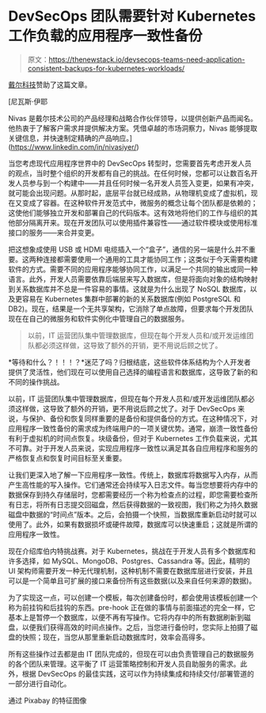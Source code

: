 # DevSecOps 团队需要针对 Kubernetes 工作负载的应用程序一致性备份

> 原文：<https://thenewstack.io/devsecops-teams-need-application-consistent-backups-for-kubernetes-workloads/>

[戴尔科技](https://www.dellemc.com/en-us/index.htm)赞助了这篇文章。

 [尼瓦斯·伊耶

Nivas 是戴尔技术公司的产品经理和战略合作伙伴领导，以提供创新产品而闻名。他热衷于了解客户需求并提供解决方案。凭借卓越的市场洞察力，Nivas 能够提取关键信息，并快速制定精确的产品响应。](https://www.linkedin.com/in/nivasiyer/) 

当您考虑现代应用程序世界中的 DevSecOps 转型时，您需要首先考虑开发人员的观点，当时整个组织的开发都有自己的挑战。在任何时候，您都可以让数百名开发人员参与到一个构建中——并且任何时候一名开发人员签入变更，如果有冲突，就可能会出现问题。从那时起，底层平台就已经成熟，从物理机变成了虚拟机，现在又变成了容器。在这种软件开发范式中，微服务的概念让每个团队都是依赖的；这使他们能够独立开发和部署自己的代码版本。这有效地将他们的工作与组织的其他部分隔离开来。现在开发团队可以使用插件兼容性——通过软件模块或使用标准接口的服务——来合并变更。

把这想象成使用 USB 或 HDMI 电缆插入一个“盒子”，通信的另一端是什么并不重要。这两种连接都需要使用一个通用的工具才能协同工作；这类似于今天需要构建软件的方式。需要不同的应用程序能够协同工作，以满足一个共同的输出或同一种语言。此外，开发人员需要依靠后端层来写入数据库，但是将面向对象的结构映射到关系数据库并不总是一件容易的事情。这就是为什么出现了 NoSQL 数据库，以及更容易在 Kubernetes 集群中部署的新的关系数据库(例如 PostgreSQL 和 DB2)。现在，结果是一个无共享架构，它消除了单点故障，但要求每个开发团队现在在自己的微服务和软件实例化中管理自己的数据服务。

> 以前，IT 运营团队集中管理数据库，但现在每个开发人员和/或开发运维团队都必须这样做，这导致了额外的开销，更不用说后顾之忧了。

*等待和什么？！！！？*迷茫了吗？归根结底，这些软件体系结构为个人开发者提供了灵活性，他们现在可以使用自己选择的编程语言和数据库，这导致了新的和不同的操作挑战。

以前，IT 运营团队集中管理数据库，但现在每个开发人员和/或开发运维团队都必须这样做，这导致了额外的开销，更不用说后顾之忧了。对于 DevSecOps 来说，与保护、备份和恢复同样重要的是备份和提供备份的方式。在这种情况下，对应用程序一致性备份的需求成为终端用户的一项关键优势。通常，崩溃一致性备份有利于虚拟机的时间点恢复。块级备份，但对于 Kubernetes 工作负载来说，尤其不可靠。对于开发人员来说，实现应用程序一致性以满足其各自应用程序和服务的严格恢复点和恢复时间目标至关重要。

让我们更深入地了解一下应用程序一致性。传统上，数据库将数据写入内存，从而产生高性能的写入操作。它们通常还会持续写入日志文件。每当您想要将内存中的数据保存到持久存储层时，您都需要经历一个称为检查点的过程，即您需要检查所有日志，将所有日志提交回磁盘，然后获得数据的一致视图，我们称之为持久数据磁盘中数据的“时间点”版本。之后，会拍摄一个快照，当数据库重新启动时就可以使用了。此外，如果有数据损坏或硬件故障，数据库可以快速重启；这就是所谓的应用程序一致性。

现在介绍库伯内特挑战赛。对于 Kubernetes，挑战在于开发人员有多个数据库和许多选择，如 MySQL、MongoDB、Postgres、Cassandra 等。因此，精明的 UI 架构师需要开发一种无代理机制，这种机制不需要在数据库层进行安装，并且可以是一个简单且可扩展的接口来备份所有这些数据(以及来自任何来源的数据)。

为了实现这一点，可以创建一个模板，每次创建备份时，都会使用该模板创建一个称为前挂钩和后挂钩的东西。pre-hook 正在做的事情与前面描述的完全一样，它基本上是暂停一个数据库，以便不再有写操作。它将内存中的所有数据刷新到磁盘，以便我们获得高效的时间点操作。之后，当您进行备份时，您实际上拍摄了磁盘的快照；现在，当您从那里重新启动数据库时，效率会高得多。

所有这些操作过去都是由 IT 团队完成的，但现在可以由负责管理自己的数据服务的各个团队来管理。这平衡了 IT 运营策略控制和开发人员自助服务的需求。此外，根据 DevSecOps 的最佳实践，这可以作为持续集成和持续交付/部署管道的一部分进行自动化。

通过 Pixabay 的特征图像

<svg xmlns:xlink="http://www.w3.org/1999/xlink" viewBox="0 0 68 31" version="1.1"><title>Group</title> <desc>Created with Sketch.</desc></svg>